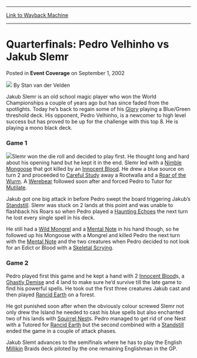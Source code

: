 
---
[Link to Wayback Machine](https://web.archive.org/web/20171031081949/https://magic.wizards.com/en/articles/archive/event-coverage/quarterfinals-pedro-velhinho-vs-jakub-slemr-2002-09-01)

[_metadata_:author]:- "Stan van der Velden"
[_metadata_:description]:- "Jakub Slemr is an old school magic player who won the World Championships a couple of years ago but has since faded from the spotlights. Today he’s back to regain some of his Glory playing a Blue/Green threshold deck. His opponent, Pedro Velhinho, is a newcomer to high level success but has proved to be up for the challenge with this top 8. He is playing a mono black deck."
[_metadata_:generator]:- "Drupal 7 (http://drupal.org)"
[_metadata_:node]:- "778181"
[_metadata_:publish_date]:- "2002-09-01"
[_metadata_:source]:- "div-main-content"
[_metadata_:title]:- "Quarterfinals: Pedro Velhinho vs Jakub Slemr"
[_metadata_:wayback_capture_timestamp]:- "2017-10-31 08:19:49"
[_metadata_:wayback_raw_url]:- "https://web.archive.org/web/20171031081949id_/https://magic.wizards.com/en/articles/archive/event-coverage/quarterfinals-pedro-velhinho-vs-jakub-slemr-2002-09-01"
[_metadata_:wayback_url]:- "https://magic.wizards.com/en/articles/archive/event-coverage/quarterfinals-pedro-velhinho-vs-jakub-slemr-2002-09-01"
---


Quarterfinals: Pedro Velhinho vs Jakub Slemr
============================================



 Posted in **Event Coverage**
 on September 1, 2002 






![](https://media.magic.wizards.com/styles/auth_small/public/generic-avatar-150_242.png)
By Stan van der Velden











Jakub Slemr is an old school magic player who won the World Championships a couple of years ago but has since faded from the spotlights. Today he’s back to regain some of his [Glory](http://gatherer.wizards.com/Pages/Card/Details.aspx?name=Glory) playing a Blue/Green threshold deck. His opponent, Pedro Velhinho, is a newcomer to high level success but has proved to be up for the challenge with this top 8. He is playing a mono black deck.

### Game 1

![](https://media.magic.wizards.com/image_legacy_migration/sideboard/images/gplon02/891.jpg)Slemr won the die roll and decided to play first. He thought long and hard about his opening hand but he kept it in the end. Slemr led with a [Nimble Mongoose](http://gatherer.wizards.com/Pages/Card/Details.aspx?name=Nimble+Mongoose) that got killed by an [Innocent Blood](http://gatherer.wizards.com/Pages/Card/Details.aspx?name=Innocent+Blood). He drew a blue source on turn 2 and proceeded to [Careful Study](http://gatherer.wizards.com/Pages/Card/Details.aspx?name=Careful+Study) away a Rootwalla and a [Roar of the Wurm](http://gatherer.wizards.com/Pages/Card/Details.aspx?name=Roar+of+the+Wurm). A [Werebear](http://gatherer.wizards.com/Pages/Card/Details.aspx?name=Werebear) followed soon after and forced Pedro to Tutor for [Mutilate](http://gatherer.wizards.com/Pages/Card/Details.aspx?name=Mutilate).

Jakub got one big attack in before Pedro swept the board triggering Jakub’s [Standstill](http://gatherer.wizards.com/Pages/Card/Details.aspx?name=Standstill). Slemr was stuck on 2 lands at this point and was unable to flashback his Roars so when Pedro played a [Haunting Echoes](http://gatherer.wizards.com/Pages/Card/Details.aspx?name=Haunting+Echoes) the next turn he lost every single spell in his deck.

He still had a [Wild Mongrel](http://gatherer.wizards.com/Pages/Card/Details.aspx?name=Wild+Mongrel) and a [Mental Note](http://gatherer.wizards.com/Pages/Card/Details.aspx?name=Mental+Note) in his hand though, so he followed up his Mongoose with a Mongrel and killed Pedro the next turn with the [Mental Note](http://gatherer.wizards.com/Pages/Card/Details.aspx?name=Mental+Note) and the two creatures when Pedro decided to not look for an Edict or Blood with a [Skeletal Scrying](http://gatherer.wizards.com/Pages/Card/Details.aspx?name=Skeletal+Scrying).

### Game 2

Pedro played first this game and he kept a hand with 2 [Innocent Blood](http://gatherer.wizards.com/Pages/Card/Details.aspx?name=Innocent+Blood)s, a [Ghastly Demise](http://gatherer.wizards.com/Pages/Card/Details.aspx?name=Ghastly+Demise) and 4 land to make sure he’d survive till the late game to find his powerful spells. He took out the first three creatures Jakub cast and then played [Rancid Earth](http://gatherer.wizards.com/Pages/Card/Details.aspx?name=Rancid+Earth) on a forest.

He got punished soon after when the obviously colour screwed Slemr not only drew the Island he needed to cast his blue spells but also enchanted two of his lands with [Squirrel Nest](http://gatherer.wizards.com/Pages/Card/Details.aspx?name=Squirrel+Nest)s. Pedro managed to get rid of one Nest with a Tutored for [Rancid Earth](http://gatherer.wizards.com/Pages/Card/Details.aspx?name=Rancid+Earth) but the second combined with a [Standstill](http://gatherer.wizards.com/Pages/Card/Details.aspx?name=Standstill) ended the game in a couple of attack phases.

Jakub Slemt advances to the semifinals where he has to play the English [Millikin](http://gatherer.wizards.com/Pages/Card/Details.aspx?name=Millikin) Braids deck piloted by the one remaining Englishman in the GP.







